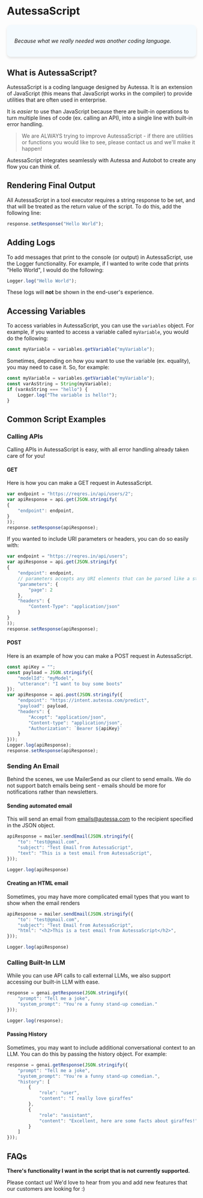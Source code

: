 # AutessaScript

<html>
<style>
    .quote-container {
        background-color: #f4fafe;
        border-radius: 10px;
        box-shadow: 0 4px 6px rgba(0, 0, 0, 0.1);
        margin: 20px auto;
        max-width: 500px;
        padding: 20px;
    }
    .quote {
        font-style: italic;
        margin: 0;
        padding: 0;
    }
</style>
    <div class="quote-container">
        <div class="quote">
            <p>Because what we really needed was another coding language.</p>
        </div>
    </div>
</html>


## What is AutessaScript?
AutessaScript is a coding language designed by Autessa. It is an extension of JavaScript (this means that JavaScript works in the compiler) to provide utilities that are often used in enterprise. 

It is *easier* to use than JavaScript because there are built-in operations to turn multiple lines of code (ex. calling an API), into a single line with built-in error handling. 

> We are ALWAYS trying to improve AutessaScript - if there are utilities or functions you would like to see, please contact us and we'll make it happen!

AutessaScript integrates seamlessly with Autessa and Autobot to create any flow you can think of. 

## Rendering Final Output
All AutessaScript in a tool executor requires a string response to be set, and that will be treated as the return value of the script. To do this, add the following line:
```javascript
response.setResponse("Hello World");
```

## Adding Logs
To add messages that print to the console (or output) in AutessaScript, use the Logger functionality. For example, if I wanted to write code that prints "Hello World", I would do the following:
```javascript
Logger.log("Hello World");
```

These logs will **not** be shown in the end-user's experience.


## Accessing Variables
To access variables in AutessaScript, you can use the `variables` object. For example, if you wanted to access a variable called `myVariable`, you would do the following:
```javascript
const myVariable = variables.getVariable("myVariable");
```

Sometimes, depending on how you want to use the variable (ex. equality), you may need to case it. So, for example:
```javascript
const myVariable = variables.getVariable("myVariable");
const varAsString = String(myVariable);
if (varAsString === "hello") {
    Logger.log("The variable is hello!");
}
```


## Common Script Examples

### Calling APIs
Calling APIs in AutessaScript is easy, with all error handling already taken care of for you!

#### GET
Here is how you can make a GET request in AutessaScript.
```javascript
var endpoint = "https://reqres.in/api/users/2";
var apiResponse = api.get(JSON.stringify(
{
    "endpoint": endpoint,
}
));
response.setResponse(apiResponse);
```

If you wanted to include URI parameters or headers, you can do so easily with:
```javascript
var endpoint = "https://reqres.in/api/users";
var apiResponse = api.get(JSON.stringify(
{
    "endpoint": endpoint,
    // parameters accepts any URI elements that can be parsed like a string
    "parameters": {
        "page": 2
    },
    "headers": {
        "Content-Type": "application/json"
    }
}
));
response.setResponse(apiResponse);
```

#### POST
Here is an example of how you can make a POST request in AutessaScript.
```javascript
const apiKey = "";
const payload = JSON.stringify({
    "modelId": "myModel",
    "utterance": "I want to buy some boots"
});
var apiResponse = api.post(JSON.stringify({
    "endpoint": "https://intent.autessa.com/predict",
    "payload": payload,
    "headers": {
        "Accept": "application/json",
        "Content-type": "application/json",
        "Authorization": `Bearer ${apiKey}`
    }
}));
Logger.log(apiResponse);
response.setResponse(apiResponse);
```

### Sending An Email
Behind the scenes, we use MailerSend as our client to send emails. We do not support batch emails being sent - emails should be more for notifications rather than newsletters.

#### Sending automated email 
This will send an email from emails@autessa.com to the recipient specified in the JSON object.
```javascript
apiResponse = mailer.sendEmail(JSON.stringify({
    "to": "test@gmail.com",
    "subject": "Test Email from AutessaScript",
    "text": "This is a test email from AutessaScript",
}));

Logger.log(apiResponse)
```

#### Creating an HTML email
Sometimes, you may have more complicated email types that you want to show when the email renders
```javascript
apiResponse = mailer.sendEmail(JSON.stringify({
    "to": "test@gmail.com",
    "subject": "Test Email from AutessaScript",
    "html": "<h2>This is a test email from AutessaScript</h2>",
}));

Logger.log(apiResponse)
```


### Calling Built-In LLM
While you can use API calls to call external LLMs, we also support accessing our built-in LLM with ease.
```javascript
response = genai.getResponse(JSON.stringify({
    "prompt": "Tell me a joke",
    "system_prompt": "You're a funny stand-up comedian."
}));

Logger.log(response);
```

#### Passing History
Sometimes, you may want to include additional conversational context to an LLM. You can do this by passing the history object. For example:
```javascript
response = genai.getResponse(JSON.stringify({
    "prompt": "Tell me a joke",
    "system_prompt": "You're a funny stand-up comedian.",
    "history": [
        {
            "role": "user",
            "content": "I really love giraffes"
        },
        {
            "role": "assistant",
            "content": "Excellent, here are some facts about giraffes!"
        }
    ]
}));
```


## FAQs

**There's functionality I want in the script that is not currently supported.**

Please contact us! We'd love to hear from you and add new features that our customers are looking for :)
